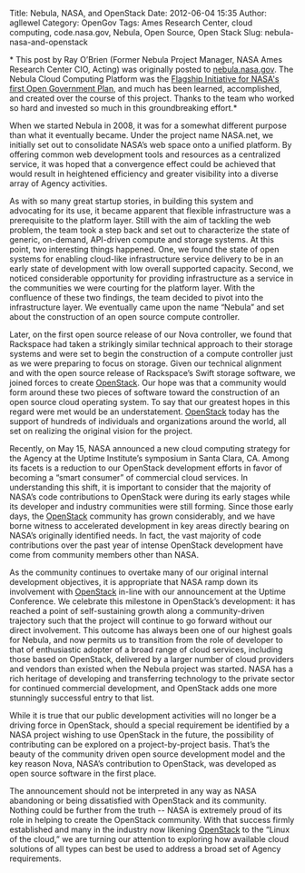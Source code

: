 Title: Nebula, NASA, and OpenStack
Date: 2012-06-04 15:35
Author: agllewel
Category: OpenGov
Tags: Ames Research Center, cloud computing, code.nasa.gov, Nebula, Open Source, Open Stack
Slug: nebula-nasa-and-openstack

* This post by Ray O’Brien (Former Nebula Project Manager, NASA Ames
Research Center CIO, Acting) was originally posted to
[nebula.nasa.gov][]. The Nebula Cloud Computing Platform was the
[Flagship Initiative for NASA's first Open Government Plan][], and much
has been learned, accomplished, and created over the course of this
project. Thanks to the team who worked so hard and invested so much in
this groundbreaking effort.*

When we started Nebula in 2008, it was for a somewhat different purpose
than what it eventually became. Under the project name NASA.net, we
initially set out to consolidate NASA’s web space onto a unified
platform. By offering common web development tools and resources as a
centralized service, it was hoped that a convergence effect could be
achieved that would result in heightened efficiency and greater
visibility into a diverse array of Agency activities.

As with so many great startup stories, in building this system and
advocating for its use, it became apparent that flexible infrastructure
was a prerequisite to the platform layer. Still with the aim of tackling
the web problem, the team took a step back and set out to characterize
the state of generic, on-demand, API-driven compute and storage systems.
At this point, two interesting things happened. One, we found the state
of open systems for enabling cloud-like infrastructure service delivery
to be in an early state of development with low overall supported
capacity. Second, we noticed considerable opportunity for providing
infrastructure as a service in the communities we were courting for the
platform layer. With the confluence of these two findings, the team
decided to pivot into the infrastructure layer. We eventually came upon
the name “Nebula” and set about the construction of an open source
compute controller.

Later, on the first open source release of our Nova controller, we found
that Rackspace had taken a strikingly similar technical approach to
their storage systems and were set to begin the construction of a
compute controller just as we were preparing to focus on storage. Given
our technical alignment and with the open source release of Rackspace’s
Swift storage software, we joined forces to create [OpenStack][]. Our
hope was that a community would form around these two pieces of software
toward the construction of an open source cloud operating system. To say
that our greatest hopes in this regard were met would be an
understatement. [OpenStack][1] today has the support of hundreds of
individuals and organizations around the world, all set on realizing the
original vision for the project.

Recently, on May 15, NASA announced a new cloud computing strategy for
the Agency at the Uptime Institute’s symposium in Santa Clara, CA. Among
its facets is a reduction to our OpenStack development efforts in favor
of becoming a “smart consumer” of commercial cloud services. In
understanding this shift, it is important to consider that the majority
of NASA’s code contributions to OpenStack were during its early stages
while its developer and industry communities were still forming. Since
those early days, the [OpenStack][1] community has grown considerably,
and we have borne witness to accelerated development in key areas
directly bearing on NASA’s originally identified needs. In fact, the
vast majority of code contributions over the past year of intense
OpenStack development have come from community members other than NASA.

As the community continues to overtake many of our original internal
development objectives, it is appropriate that NASA ramp down its
involvement with [OpenStack][1] in-line with our announcement at the
Uptime Conference. We celebrate this milestone in OpenStack’s
development: it has reached a point of self-sustaining growth along a
community-driven trajectory such that the project will continue to go
forward without our direct involvement. This outcome has always been one
of our highest goals for Nebula, and now permits us to transition from
the role of developer to that of enthusiastic adopter of a broad range
of cloud services, including those based on OpenStack, delivered by a
larger number of cloud providers and vendors than existed when the
Nebula project was started. NASA has a rich heritage of developing and
transferring technology to the private sector for continued commercial
development, and OpenStack adds one more stunningly successful entry to
that list.

While it is true that our public development activities will no longer
be a driving force in OpenStack, should a special requirement be
identified by a NASA project wishing to use OpenStack in the future, the
possibility of contributing can be explored on a project-by-project
basis. That’s the beauty of the community driven open source development
model and the key reason Nova, NASA’s contribution to OpenStack, was
developed as open source software in the first place.

The announcement should not be interpreted in any way as NASA abandoning
or being dissatisfied with OpenStack and its community. Nothing could be
further from the truth -- NASA is extremely proud of its role in helping
to create the OpenStack community. With that success firmly established
and many in the industry now likening [OpenStack][1] to the “Linux of
the cloud,” we are turning our attention to exploring how available
cloud solutions of all types can best be used to address a broad set of
Agency requirements.

  [nebula.nasa.gov]: http://nebula.nasa.gov/
  [Flagship Initiative for NASA's first Open Government Plan]: http://www.nasa.gov/open/plan/nebula.html
  [OpenStack]: http://openstack.org
  [1]: http://openstack.org/
